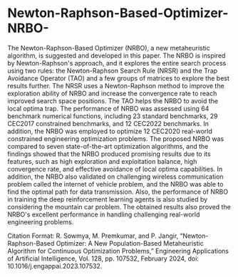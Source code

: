 # Newton-Raphson-Based-Optimizer-NRBO-
The Newton-Raphson-Based Optimizer (NRBO), a new metaheuristic algorithm, is suggested and developed in this paper. The NRBO is inspired by Newton-Raphson's approach, and it explores the entire search process using two rules: the Newton-Raphson Search Rule (NRSR) and the Trap Avoidance Operator (TAO) and a few groups of matrices to explore the best results further. The NRSR uses a Newton-Raphson method to improve the exploration ability of NRBO and increase the convergence rate to reach improved search space positions. The TAO helps the NRBO to avoid the local optima trap. The performance of NRBO was assessed using 64 benchmark numerical functions, including 23 standard benchmarks, 29 CEC2017 constrained benchmarks, and 12 CEC2022 benchmarks. In addition, the NRBO was employed to optimize 12 CEC2020 real-world constrained engineering optimization problems. The proposed NRBO was compared to seven state-of-the-art optimization algorithms, and the findings showed that the NRBO produced promising results due to its features, such as high exploration and exploitation balance, high convergence rate, and effective avoidance of local optima capabilities. In addition, the NRBO also validated on challenging wireless communication problem called the internet of vehicle problem, and the NRBO was able to find the optimal path for data transmission. Also, the performance of NRBO in training the deep reinforcement learning agents is also studied by considering the mountain car problem. The obtained results also proved the NRBO's excellent performance in handling challenging real-world engineering problems.

Citation Format:
R. Sowmya, M. Premkumar, and P. Jangir, “Newton-Raphson-Based Optimizer: A New Population-Based Metaheuristic Algorithm for Continuous Optimization Problems,” Engineering Applications of Artificial Intelligence, Vol. 128, pp. 107532, February 2024, doi: 10.1016/j.engappai.2023.107532.
